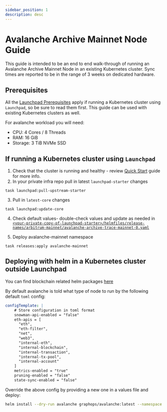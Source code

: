 ```yaml
---
sidebar_position: 1
description: desc
---
```

# Avalanche Archive Mainnet Node Guide

This guide is intended to be an end to end walk-through of running an Avalanche Archive Mainnet Node in an existing Kubernetes cluster.
Sync times are reported to be in the range of 3 weeks on dedicated hardware.

## Prerequisites

All the [Launchpad Prerequisites](../prerequisites) apply if running a Kubernetes cluster using `Launchpad`, so be sure to read them first. This guide can be used with existing Kubernetes clusters as well.

For avalanche workload you will need:
- CPU: 4 Cores / 8 Threads
- RAM: 16 GiB
- Storage: 3 TiB NVMe SSD

## If running a Kubernetes cluster using `Launchpad`

1. Check that the cluster is running and healthy - review [Quick Start](../quick-start/) guide for more info.
2. In your private infra repo pull in latest `launchpad-starter` changes
```shell
task launchpad:pull-upstream-starter
``` 
3. Pull in `latest-core` changes
```shell
task launchpad:update-core
``` 
4. Check default values- double-check values and update as needed in [`<your-private-copy-of-launchpad-starter>/helmfiles/release-names/arbitrum-mainnet/avalanche-archive-trace-mainnet-0.yaml`](https://github.com/graphops/launchpad-starter/blob/main/helmfiles/release-values/arbitrum-mainnet/avalanche-archive-trace-mainnet-0.yaml)

5. Deploy avalanche-mainnet namespace
```shell
task releases:apply avalanche-mainnet
``` 

## Deploying with helm in a Kubernetes cluster outside Launchpad

You can find blockchain related helm packages [here](https://github.com/graphops/helm-charts/tree/main/charts)

By default avalanche is told what type of node to run by the following default `toml` config:

```yaml
configTemplate: |
    # Store configuration in toml format
    snowman-api-enabled = "false"
    eth-apis = [
      "eth",
      "eth-filter",
      "net",
      "web3",
      "internal-eth",
      "internal-blockchain",
      "internal-transaction",
      "internal-tx-pool",
      "internal-account"
    ]
    metrics-enabled = "true"
    pruning-enabled = "false"
    state-sync-enabled = "false"
```
Override the above config by providing a new one in a values file and deploy:

```sh
helm install --dry-run avalanche graphops/avalanche:latest --namespace avalanche-mainnet --values avalanche-mainnet.yaml
```